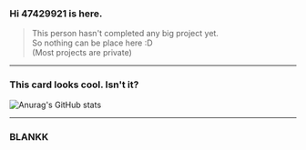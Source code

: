 ### Hi 47429921 is here.
>This person hasn't completed any big project yet.  
>So nothing can be place here :D  
> (Most projects are private)

***

### This card looks cool. Isn't it?  
![Anurag's GitHub stats](https://github-readme-stats.vercel.app/api?username=47429921&show_icons=true&theme=dark)

***

### BLANKK
